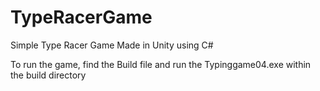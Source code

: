 # TypeRacerGame
Simple Type Racer Game Made in Unity using C#

To run the game, find the Build file and run the Typinggame04.exe within the build directory
